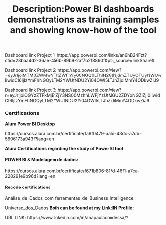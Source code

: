 <!DOCTYPE html>
<html lang="pt-br">
	<head>
   <meta charset="UTF-8">
		<title>Power BI Project</title>
  </head>
  <body>
    <header> 
  <h1>Description:Power BI dashboards demonstrations as training samples and showing know-how of the tool</h1>
    </header>

  <p>Dashboard link Project 1: https://app.powerbi.com/links/an6hB24Fzt?ctid=23baa4d2-36ae-456b-89b9-2af7b2f8890f&pbi_source=linkShare#</p>

  <p>Dashboard link Project 2: https://app.powerbi.com/view?=eyJrIjoiMTM0ZWMwYTItZWFhYy00NGQ0LThlN2QtNjdmZTUyOTUyNWUwIiwidCI6IjIzYmFhNGQyLTM2YWUtNDU2Yi04OWI5LTJhZjdiMmY4ODkwZiJ9</p>

  <p>Dashboard link Project 3: https://app.powerbi.com/view?r=eyJrIjoiOGYzZTFkMjEtZjY3NS00MzhhLWFjYzUtMGU2ZDYxNGZiZjI0IiwidCI6IjIzYmFhNGQyLTM2YWUtNDU2Yi04OWI5LTJhZjdiMmY4ODkwZiJ9</p>

  <h3>Certifications</h3>

  <strong>Alura Power BI Desktop</strong>
  <p>https://cursos.alura.com.br/certificate/1a9f0479-aa1d-43dc-a7db-5606173a943f?lang=en</p>

  <strong>Alura Certifications regarding the study of Power BI tool</strong>
  <h4>POWER BI & Modelagem de dados:</h4>
  
  <p>https://cursos.alura.com.br/certificate/f671b806-817d-46f1-a7ca-228291e9b96d?lang=en</p>

  <h4>Recode certifications</h4>

  <p>Análise_de_Dados_com_ferramentas_de_Business_Intelligence</p>
  <p>Universo_dos_Dados
  <strong>Both can be found at my LinkdIN Profile:</strong>
  <p>URL LINK: https://www.linkedin.com/in/anapaulacondessa/?</p>
